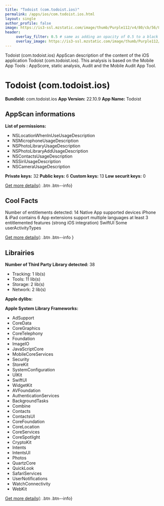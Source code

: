 ```yaml
---
title: "Todoist (com.todoist.ios)"
permalink: /apps/ios/com.todoist.ios.html
layout: single
author_profile: false
image: https://is3-ssl.mzstatic.com/image/thumb/Purple112/v4/80/cb/56/80cb56c7-b232-fe52-3dfb-075a85339b50/AppIcon-0-1x_U007emarketing-0-7-0-85-220.png/512x512bb.jpg
header: 
     overlay_filter: 0.5 # same as adding an opacity of 0.5 to a black background
     overlay_image: https://is3-ssl.mzstatic.com/image/thumb/Purple112/v4/80/cb/56/80cb56c7-b232-fe52-3dfb-075a85339b50/AppIcon-0-1x_U007emarketing-0-7-0-85-220.png/512x512bb.jpg
---
```

Todoist (com.todoist.ios) AppScan description of the content of the iOS application Todoist (com.todoist.ios). This analysis is based on the Mobile App Tools : AppScore, static analysis, Audit and the Mobile Audit App Tool.

# Todoist (com.todoist.ios)

**BundleId:** com.todoist.ios
**App Version:** 22.10.9
**App Name:** Todoist


## AppScan informations 

**List of permissions:** 
- NSLocationWhenInUseUsageDescription
- NSMicrophoneUsageDescription
- NSPhotoLibraryUsageDescription
- NSPhotoLibraryAddUsageDescription
- NSContactsUsageDescription
- NSSiriUsageDescription
- NSCameraUsageDescription
  
  
**Private keys:** 32
**Public keys:** 6
**Custom keys:** 13
**Low securit keys:** 0
  
[Get more details](/pricing.html){: .btn .btn--info}

## Cool Facts

Number of entitlements detected: 14
Native App
supported devices iPhone & iPad
contains 6 App extensions
support multiple languages
at least 3 entitlemented features (strong iOS integration)
SwiftUI
Some userActivityTypes
  
[Get more details](/pricing.html){: .btn .btn--info }

## Librairies 
**Number of Third Party Library detected:** 38
- Tracking: 1 lib(s)
- Tools: 11 lib(s)
- Storage: 2 lib(s)
- Network: 2 lib(s)


**Apple dylibs:**


**Apple System Library Frameworks:**
- AdSupport
- CoreData
- CoreGraphics
- CoreTelephony
- Foundation
- ImageIO
- JavaScriptCore
- MobileCoreServices
- Security
- StoreKit
- SystemConfiguration
- UIKit
- SwiftUI
- WidgetKit
- AVFoundation
- AuthenticationServices
- BackgroundTasks
- Combine
- Contacts
- ContactsUI
- CoreFoundation
- CoreLocation
- CoreServices
- CoreSpotlight
- CryptoKit
- Intents
- IntentsUI
- Photos
- QuartzCore
- QuickLook
- SafariServices
- UserNotifications
- WatchConnectivity
- WebKit


  
[Get more details](/pricing.html){: .btn .btn--info}


